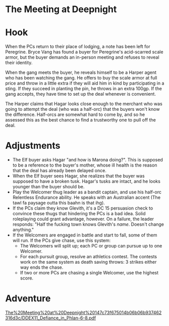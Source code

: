 # The Meeting at Deepnight

# Hook

When the PCs return to their place of lodging, a note has been left for Peregrine. Bryce Vang has found a buyer for Peregrine's acid-scarred scale armor, but the buyer demands an in-person meeting and refuses to reveal their identity.

When the gang meets the buyer, he reveals himself to be a Harper agent who has been watching the gang. He offers to buy the scale armor at full price and throw in a little extra if they will aid him in kind by participating in a sting. If they succeed in planting the pin, he throws in an extra 100gp. If the gang accepts, they have time to set up the deal whenever is convenient.

The Harper claims that Hagar looks close enough to the merchant who was going to attempt the deal (who was a half-orc) that the buyers won't know the difference. Half-orcs are somewhat hard to come by, and so he assessed this as the best chance to find a trustworthy one to pull off the deal.

# Adjustments

- The Elf buyer asks Hagar "and how is Marona doing?". This is supposed to be a reference to the buyer's mother, whose ill health is the reason that the deal has already been delayed once.
- When the Elf buyer sees Hagar, she realizes that the buyer was supposed to have a broken tusk. Hagar's tusks are intact, and he looks younger than the buyer should be.
- Play the Welcomer thug leader as a bandit captain, and use his half-orc Relentless Endurance ability. He speaks with an Australian accent (The tawl fa paysage outta this baahn is that ihg).
- If the PCs claim they know Glevith, it's a DC 15 persuasion check to convince these thugs that hindering the PCs is a bad idea. Solid roleplaying could grant advantage, however. On a failure, the leader responds: "Half the fucking town knows Glevith's *name*. Doesn't change anything."
- If the Welcomers are engaged in battle and start to fall, some of them will run. If the PCs give chase, use this system:
    - The Welcomers will split up; each PC or group can pursue up to one Welcomer.
    - For each pursuit group, resolve an athletics contest. The contests work on the same system as death saving throws: 3 strikes either way ends the chase.
    - If two or more PCs are chasing a single Welcomer, use the highest score.

# Adventure

[The%20Meeting%20at%20Deepnight%20147c73f675014b06b06b937462316d3c/DDEX11_Defiance_in_Phlan-6-8.pdf](DDEX11_Defiance_in_Phlan-6-8.pdf)